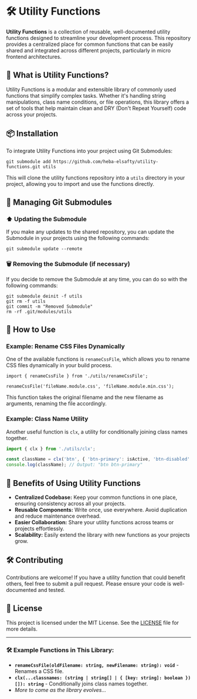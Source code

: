 ﻿
# 🛠️ Utility Functions

**Utility Functions** is a collection of reusable, well-documented utility functions designed to streamline your development process. This repository provides a centralized place for common functions that can be easily shared and integrated across different projects, particularly in micro frontend architectures.

## 🌟 What is Utility Functions?

Utility Functions is a modular and extensible library of commonly used functions that simplify complex tasks. Whether it's handling string manipulations, class name conditions, or file operations, this library offers a set of tools that help maintain clean and DRY (Don't Repeat Yourself) code across your projects.

## 📦 Installation

To integrate Utility Functions into your project using Git Submodules:

```
git submodule add https://github.com/heba-elsafty/utility-functions.git utils
```

This will clone the utility functions repository into a `utils` directory in your project, allowing you to import and use the functions directly.

## 🔄 Managing Git Submodules

### ⬆️ Updating the Submodule 
If you make any updates to the shared repository, you can update the Submodule in your projects using the following commands:

 ```
 git submodule update --remote
 ```

 ### 🗑️ Removing the Submodule (if necessary)

If you decide to remove the Submodule at any time, you can do so with the following commands:

```
git submodule deinit -f utils
git rm -f utils
git commit -m "Removed Submodule"
rm -rf .git/modules/utils
```
   

## 🚀 How to Use

### Example: Rename CSS Files Dynamically

One of the available functions is `renameCssFile`, which allows you to rename CSS files dynamically in your build process.

```typescript:
import { renameCssFile } from './utils/renameCssFile';

renameCssFile('fileName.module.css', 'fileName.module.min.css');
```

This function takes the original filename and the new filename as arguments, renaming the file accordingly.

### Example: Class Name Utility

Another useful function is `clx`, a utility for conditionally joining class names together.

```typescript
import { clx } from './utils/clx';

const className = clx('btn', { 'btn-primary': isActive, 'btn-disabled': isDisabled });
console.log(className); // Output: "btn btn-primary"
```

## 🎯 Benefits of Using Utility Functions

- **Centralized Codebase:** Keep your common functions in one place, ensuring consistency across all your projects.
- **Reusable Components:** Write once, use everywhere. Avoid duplication and reduce maintenance overhead.
- **Easier Collaboration:** Share your utility functions across teams or projects effortlessly.
- **Scalability:** Easily extend the library with new functions as your projects grow.


## 🛠️ Contributing

Contributions are welcome! If you have a utility function that could benefit others, feel free to submit a pull request. Please ensure your code is well-documented and tested.

## 📝 License

This project is licensed under the MIT License. See the [LICENSE](LICENSE) file for more details.

---

### 🛠️ Example Functions in This Library:

- **`renameCssFile(oldFilename: string, newFilename: string): void`** - Renames a CSS file.
- **`clx(...classnames: (string | string[] | { [key: string]: boolean })[]): string`** - Conditionally joins class names together.
- *More to come as the library evolves...*


